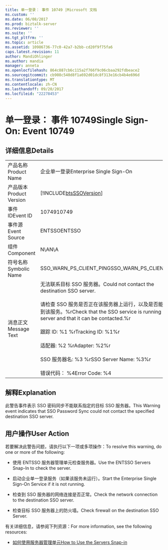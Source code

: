```yaml
---
title: 单一登录： 事件 10749 |Microsoft 文档
ms.custom: ''
ms.date: 06/08/2017
ms.prod: biztalk-server
ms.reviewer: ''
ms.suite: ''
ms.tgt_pltfrm: ''
ms.topic: article
ms.assetid: 10986736-77c0-42a7-b2bb-cd20f9f75fa6
caps.latest.revision: 11
author: MandiOhlinger
ms.author: mandia
manager: anneta
ms.openlocfilehash: 864c887cb6c115a2f766f9c06cbaa292fdbeace2
ms.sourcegitcommit: cb908c540d8f1a692d01dc8f313e16cb4b4e696d
ms.translationtype: MT
ms.contentlocale: zh-CN
ms.lasthandoff: 09/20/2017
ms.locfileid: "22278453"
---
```

# <a name="single-sign-on-event-10749"></a><span data-ttu-id="9a837-102">单一登录： 事件 10749</span><span class="sxs-lookup"><span data-stu-id="9a837-102">Single Sign-On: Event 10749</span></span>
## <a name="details"></a><span data-ttu-id="9a837-103">详细信息</span><span class="sxs-lookup"><span data-stu-id="9a837-103">Details</span></span>  
  
|||  
|-|-|  
|<span data-ttu-id="9a837-104">产品名称</span><span class="sxs-lookup"><span data-stu-id="9a837-104">Product Name</span></span>|<span data-ttu-id="9a837-105">企业单一登录</span><span class="sxs-lookup"><span data-stu-id="9a837-105">Enterprise Single Sign-On</span></span>|  
|<span data-ttu-id="9a837-106">产品版本</span><span class="sxs-lookup"><span data-stu-id="9a837-106">Product Version</span></span>|[!INCLUDE[btsSSOVersion](../includes/btsssoversion-md.md)]|  
|<span data-ttu-id="9a837-107">事件 ID</span><span class="sxs-lookup"><span data-stu-id="9a837-107">Event ID</span></span>|<span data-ttu-id="9a837-108">10749</span><span class="sxs-lookup"><span data-stu-id="9a837-108">10749</span></span>|  
|<span data-ttu-id="9a837-109">事件源</span><span class="sxs-lookup"><span data-stu-id="9a837-109">Event Source</span></span>|<span data-ttu-id="9a837-110">ENTSSO</span><span class="sxs-lookup"><span data-stu-id="9a837-110">ENTSSO</span></span>|  
|<span data-ttu-id="9a837-111">组件</span><span class="sxs-lookup"><span data-stu-id="9a837-111">Component</span></span>|<span data-ttu-id="9a837-112">N\A</span><span class="sxs-lookup"><span data-stu-id="9a837-112">N\A</span></span>|  
|<span data-ttu-id="9a837-113">符号名称</span><span class="sxs-lookup"><span data-stu-id="9a837-113">Symbolic Name</span></span>|<span data-ttu-id="9a837-114">SSO_WARN_PS_CLIENT_PING</span><span class="sxs-lookup"><span data-stu-id="9a837-114">SSO_WARN_PS_CLIENT_PING</span></span>|  
|<span data-ttu-id="9a837-115">消息正文</span><span class="sxs-lookup"><span data-stu-id="9a837-115">Message Text</span></span>|<span data-ttu-id="9a837-116">无法联系目标 SSO 服务器。</span><span class="sxs-lookup"><span data-stu-id="9a837-116">Could not contact the destination SSO server.</span></span><br /><br /> <span data-ttu-id="9a837-117">请检查 SSO 服务是否正在该服务器上运行，以及是否能够连接到该服务。%r</span><span class="sxs-lookup"><span data-stu-id="9a837-117">Check that the SSO service is running on that server and that it can be contacted.%r</span></span><br /><br /> <span data-ttu-id="9a837-118">跟踪 ID: %1 %r</span><span class="sxs-lookup"><span data-stu-id="9a837-118">Tracking ID: %1%r</span></span><br /><br /> <span data-ttu-id="9a837-119">适配器: %2 %r</span><span class="sxs-lookup"><span data-stu-id="9a837-119">Adapter: %2%r</span></span><br /><br /> <span data-ttu-id="9a837-120">SSO 服务器名: %3 %r</span><span class="sxs-lookup"><span data-stu-id="9a837-120">SSO Server Name: %3%r</span></span><br /><br /> <span data-ttu-id="9a837-121">错误代码： %4</span><span class="sxs-lookup"><span data-stu-id="9a837-121">Error Code: %4</span></span>|  
  
## <a name="explanation"></a><span data-ttu-id="9a837-122">解释</span><span class="sxs-lookup"><span data-stu-id="9a837-122">Explanation</span></span>  
 <span data-ttu-id="9a837-123">此警告事件表示 SSO 密码同步不能联系指定的目标 SSO 服务器。</span><span class="sxs-lookup"><span data-stu-id="9a837-123">This Warning event indicates that SSO Password Sync could not contact the specified destination SSO server.</span></span>  
  
## <a name="user-action"></a><span data-ttu-id="9a837-124">用户操作</span><span class="sxs-lookup"><span data-stu-id="9a837-124">User Action</span></span>  
 <span data-ttu-id="9a837-125">若要解决此警告问题，请执行以下一项或多项操作：</span><span class="sxs-lookup"><span data-stu-id="9a837-125">To resolve this warning, do one or more of the following:</span></span>  
  
-   <span data-ttu-id="9a837-126">使用 ENTSSO 服务器管理单元检查服务器。</span><span class="sxs-lookup"><span data-stu-id="9a837-126">Use the ENTSSO Servers Snap-In to check the server.</span></span>  
  
-   <span data-ttu-id="9a837-127">启动企业单一登录服务（如果该服务未运行）。</span><span class="sxs-lookup"><span data-stu-id="9a837-127">Start the Enterprise Single Sign-On Service if it is not running.</span></span>  
  
-   <span data-ttu-id="9a837-128">检查到 SSO 服务器的网络连接是否正常。</span><span class="sxs-lookup"><span data-stu-id="9a837-128">Check the network connection to the destination SSO server.</span></span>  
  
-   <span data-ttu-id="9a837-129">检查目标 SSO 服务器上的防火墙。</span><span class="sxs-lookup"><span data-stu-id="9a837-129">Check firewall on the destination SSO Server.</span></span>  
  
 <span data-ttu-id="9a837-130">有关详细信息，请参阅下列资源：</span><span class="sxs-lookup"><span data-stu-id="9a837-130">For more information, see the following resources:</span></span>  
  
-   [<span data-ttu-id="9a837-131">如何使用服务器管理单元</span><span class="sxs-lookup"><span data-stu-id="9a837-131">How to Use the Servers Snap-in</span></span>](../core/how-to-use-the-servers-snap-in.md)